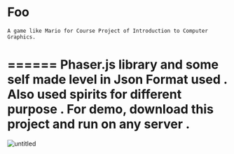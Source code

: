 # Foo
	A game like Mario for Course Project of Introduction to Computer Graphics.
======
	Phaser.js library and some self made level in Json Format used . Also used spirits for different purpose .
	For demo, download this project and run on any server .
======
![untitled](https://cloud.githubusercontent.com/assets/25944296/23390495/7f53a8be-fd94-11e6-9b4f-7979b4a64d4e.png)

